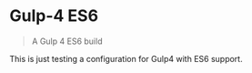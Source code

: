 # Gulp-4 ES6

> A Gulp 4 ES6 build

This is just testing a configuration for Gulp4 with ES6 support.
